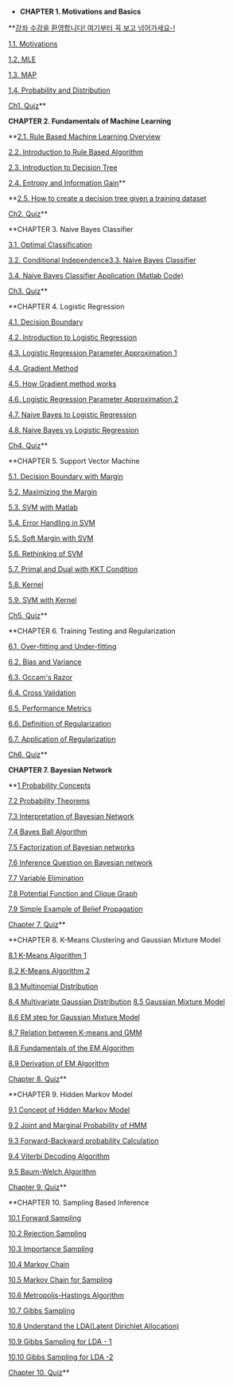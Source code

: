 
- **CHAPTER 1. Motivations and Basics**

**[강좌 수강을 환영합니다! 여기부터 꼭 보고 넘어가세요-!](https://www.edwith.org/machinelearning1_17/lecture/40603?isDesc=false)

[1.1. Motivations](https://www.edwith.org/machinelearning1_17/lecture/10574?isDesc=false)

[1.2. MLE](https://www.edwith.org/machinelearning1_17/lecture/10575?isDesc=false)

[1.3. MAP](https://www.edwith.org/machinelearning1_17/lecture/10576?isDesc=false)

[1.4. Probability and Distribution](https://www.edwith.org/machinelearning1_17/lecture/10577?isDesc=false) 


[Ch1. Quiz](https://www.edwith.org/machinelearning1_17/quiz/10578?isDesc=false)**



**CHAPTER 2. Fundamentals of Machine Learning**



**[2.1. Rule Based Machine Learning Overview](https://www.edwith.org/machinelearning1_17/lecture/10579?isDesc=false)

[2.2. Introduction to Rule Based Algorithm](https://www.edwith.org/machinelearning1_17/lecture/10580?isDesc=false)

[2.3. Introduction to Decision Tree](https://www.edwith.org/machinelearning1_17/lecture/10581?isDesc=false)

[2.4. Entropy and Information Gain](https://www.edwith.org/machinelearning1_17/lecture/10582?isDesc=false)**



**[2.5. How to create a decision tree given a training dataset](https://www.edwith.org/machinelearning1_17/lecture/10583?isDesc=false)

[Ch2. Quiz](https://www.edwith.org/machinelearning1_17/quiz/10584?isDesc=false)**



**CHAPTER 3. Naive Bayes Classifier

[3.1. Optimal Classification](https://www.edwith.org/machinelearning1_17/lecture/10585?isDesc=false)

[3.2. Conditional Independence](https://www.edwith.org/machinelearning1_17/lecture/10586?isDesc=false)[3.3. Naive Bayes Classifier](https://www.edwith.org/machinelearning1_17/lecture/10587?isDesc=false)

[3.4. Naive Bayes Classifier Application (Matlab Code)](https://www.edwith.org/machinelearning1_17/lecture/10588?isDesc=false)

[Ch3. Quiz](https://www.edwith.org/machinelearning1_17/quiz/10589?isDesc=false)**



**CHAPTER 4. Logistic Regression

[4.1. Decision Boundary](https://www.edwith.org/machinelearning1_17/lecture/10590?isDesc=false)

[4.2. Introduction to Logistic Regression](https://www.edwith.org/machinelearning1_17/lecture/10591?isDesc=false)

[4.3. Logistic Regression Parameter Approximation 1](https://www.edwith.org/machinelearning1_17/lecture/10592?isDesc=false)

[4.4. Gradient Method](https://www.edwith.org/machinelearning1_17/lecture/10593?isDesc=false)

[4.5. How Gradient method works](https://www.edwith.org/machinelearning1_17/lecture/10594?isDesc=false)

[4.6. Logistic Regression Parameter Approximation 2](https://www.edwith.org/machinelearning1_17/lecture/10595?isDesc=false)

[4.7. Naive Bayes to Logistic Regression](https://www.edwith.org/machinelearning1_17/lecture/10596?isDesc=false)

[4.8. Naive Bayes vs Logistic Regression](https://www.edwith.org/machinelearning1_17/lecture/10597?isDesc=false)

[Ch4. Quiz](https://www.edwith.org/machinelearning1_17/quiz/10598?isDesc=false)**



**CHAPTER 5. Support Vector Machine

[5.1. Decision Boundary with Margin](https://www.edwith.org/machinelearning1_17/lecture/10599?isDesc=false)

[5.2. Maximizing the Margin](https://www.edwith.org/machinelearning1_17/lecture/10600?isDesc=false)

[5.3. SVM with Matlab](https://www.edwith.org/machinelearning1_17/lecture/10601?isDesc=false)

[5.4. Error Handling in SVM](https://www.edwith.org/machinelearning1_17/lecture/10602?isDesc=false)

[5.5. Soft Margin with SVM](https://www.edwith.org/machinelearning1_17/lecture/10603?isDesc=false)

[5.6. Rethinking of SVM](https://www.edwith.org/machinelearning1_17/lecture/10604?isDesc=false)

[5.7. Primal and Dual with KKT Condition](https://www.edwith.org/machinelearning1_17/lecture/10605?isDesc=false)

[5.8. Kernel](https://www.edwith.org/machinelearning1_17/lecture/10606?isDesc=false)

[5.9. SVM with Kernel](https://www.edwith.org/machinelearning1_17/lecture/10607?isDesc=false)

[Ch5. Quiz](https://www.edwith.org/machinelearning1_17/quiz/10608?isDesc=false)**



**CHAPTER 6. Training Testing and Regularization

[6.1. Over-fitting and Under-fitting](https://www.edwith.org/machinelearning1_17/lecture/10609?isDesc=false)

[6.2. Bias and Variance](https://www.edwith.org/machinelearning1_17/lecture/10610?isDesc=false)

[6.3. Occam's Razor](https://www.edwith.org/machinelearning1_17/lecture/10611?isDesc=false)

[6.4. Cross Validation](https://www.edwith.org/machinelearning1_17/lecture/10856?isDesc=false)

[6.5. Performance Metrics](https://www.edwith.org/machinelearning1_17/lecture/10860?isDesc=false)

[6.6. Definition of Regularization](https://www.edwith.org/machinelearning1_17/lecture/10863?isDesc=false)

[6.7. Application of Regularization](https://www.edwith.org/machinelearning1_17/lecture/10866?isDesc=false)

[Ch6. Quiz](https://www.edwith.org/machinelearning1_17/quiz/10889?isDesc=false)**


**CHAPTER 7. Bayesian Network**

**[1 Probability Concepts](https://www.edwith.org/machinelearning2__17/lecture/10573?isDesc=false)

[7.2 Probability Theorems](https://www.edwith.org/machinelearning2__17/lecture/10844?isDesc=false)

[7.3 Interpretation of Bayesian Network](https://www.edwith.org/machinelearning2__17/lecture/10845?isDesc=false)

[7.4 Bayes Ball Algorithm](https://www.edwith.org/machinelearning2__17/lecture/10846?isDesc=false)

[7.5 Factorization of Bayesian networks](https://www.edwith.org/machinelearning2__17/lecture/10847?isDesc=false)

[7.6 Inference Question on Bayesian network](https://www.edwith.org/machinelearning2__17/lecture/10848?isDesc=false)

[7.7 Variable Elimination](https://www.edwith.org/machinelearning2__17/lecture/10849?isDesc=false)

[7.8 Potential Function and Clique Graph](https://www.edwith.org/machinelearning2__17/lecture/10850?isDesc=false)

[7.9 Simple Example of Belief Propagation](https://www.edwith.org/machinelearning2__17/lecture/10851?isDesc=false)

[Chapter 7. Quiz](https://www.edwith.org/machinelearning2__17/quiz/10852?isDesc=false)**


**CHAPTER 8. K-Means Clustering and Gaussian Mixture Model

[8.1 K-Means Algorithm 1](https://www.edwith.org/machinelearning2__17/lecture/10853?isDesc=false)

[8.2 K-Means Algorithm 2](https://www.edwith.org/machinelearning2__17/lecture/10854?isDesc=false)

[8.3 Multinomial Distribution](https://www.edwith.org/machinelearning2__17/lecture/10855?isDesc=false)

[8.4 Multivariate Gaussian Distribution](https://www.edwith.org/machinelearning2__17/lecture/10857?isDesc=false)
[8.5 Gaussian Mixture Model](https://www.edwith.org/machinelearning2__17/lecture/10858?isDesc=false)

[8.6 EM step for Gaussian Mixture Model](https://www.edwith.org/machinelearning2__17/lecture/10859?isDesc=false)

[8.7 Relation between K-means and GMM](https://www.edwith.org/machinelearning2__17/lecture/10861?isDesc=false)

[8.8 Fundamentals of the EM Algorithm](https://www.edwith.org/machinelearning2__17/lecture/10862?isDesc=false)

[8.9 Derivation of EM Algorithm](https://www.edwith.org/machinelearning2__17/lecture/10864?isDesc=false)

[Chapter 8. Quiz](https://www.edwith.org/machinelearning2__17/quiz/10865?isDesc=false)**



**CHAPTER 9. Hidden Markov Model

[9.1 Concept of Hidden Markov Model](https://www.edwith.org/machinelearning2__17/lecture/10868?isDesc=false)

[9.2 Joint and Marginal Probability of HMM](https://www.edwith.org/machinelearning2__17/lecture/10869?isDesc=false)

[9.3 Forward-Backward probability Calculation](https://www.edwith.org/machinelearning2__17/lecture/10870?isDesc=false)

[9.4 Viterbi Decoding Algorithm](https://www.edwith.org/machinelearning2__17/lecture/10871?isDesc=false)

[9.5 Baum-Welch Algorithm](https://www.edwith.org/machinelearning2__17/lecture/10872?isDesc=false)

[Chapter 9. Quiz](https://www.edwith.org/machinelearning2__17/quiz/10873?isDesc=false)**



**CHAPTER 10. Sampling Based Inference

[10.1 Forward Sampling](https://www.edwith.org/machinelearning2__17/lecture/10874?isDesc=false)

[10.2 Rejection Sampling](https://www.edwith.org/machinelearning2__17/lecture/10875?isDesc=false)

[10.3 Importance Sampling](https://www.edwith.org/machinelearning2__17/lecture/10876?isDesc=false)

[10.4 Markov Chain](https://www.edwith.org/machinelearning2__17/lecture/10877?isDesc=false)

[10.5 Markov Chain for Sampling](https://www.edwith.org/machinelearning2__17/lecture/10878?isDesc=false)

[10.6 Metropolis-Hastings Algorithm](https://www.edwith.org/machinelearning2__17/lecture/10879?isDesc=false)

[10.7 Gibbs Sampling](https://www.edwith.org/machinelearning2__17/lecture/10880?isDesc=false)

[10.8 Understand the LDA(Latent Dirichlet Allocation)](https://www.edwith.org/machinelearning2__17/lecture/10881?isDesc=false)

[10.9 Gibbs Sampling for LDA - 1](https://www.edwith.org/machinelearning2__17/lecture/10882?isDesc=false)

[10.10 Gibbs Sampling for LDA -2](https://www.edwith.org/machinelearning2__17/lecture/10883?isDesc=false)

[Chapter 10. Quiz](https://www.edwith.org/machinelearning2__17/quiz/10884?isDesc=false)**

